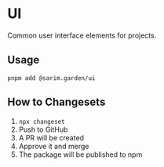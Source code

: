 # UI

Common user interface elements for projects.

## Usage

```
pnpm add @sarim.garden/ui
```

## How to Changesets

1. `npx changeset`
2. Push to GitHub
3. A PR will be created
4. Approve it and merge
5. The package will be published to npm
